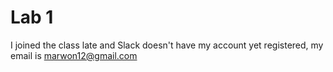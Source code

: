 # Lab 1
I joined the class late and Slack doesn't have my account yet registered, my email is marwon12@gmail.com
